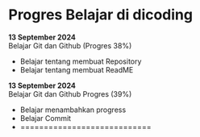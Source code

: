 # Progres Belajar di dicoding

**13 September 2024**<br>
Belajar Git dan Github (Progres 38%)
* Belajar tentang membuat Repository
* Belajar tentang membuat ReadME

**13 September 2024**<br>
Belajar Git dan Github Progres (39%)
* Belajar menambahkan progress
* Belajar Commit
* ============================
